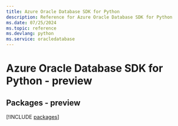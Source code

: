 ```yaml
---
title: Azure Oracle Database SDK for Python
description: Reference for Azure Oracle Database SDK for Python
ms.date: 07/25/2024
ms.topic: reference
ms.devlang: python
ms.service: oracledatabase
---
```

# Azure Oracle Database SDK for Python - preview
## Packages - preview
[!INCLUDE [packages](oracle-database-index.md)]